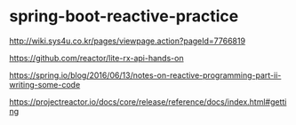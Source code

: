 # spring-boot-reactive-practice

http://wiki.sys4u.co.kr/pages/viewpage.action?pageId=7766819

https://github.com/reactor/lite-rx-api-hands-on

https://spring.io/blog/2016/06/13/notes-on-reactive-programming-part-ii-writing-some-code

https://projectreactor.io/docs/core/release/reference/docs/index.html#getting


